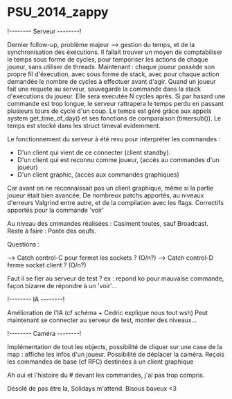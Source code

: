 # PSU_2014_zappy


!-------- Serveur --------!

Dernier follow-up, problème majeur --> gestion du temps, et de la synchronisation des éxécutions.
Il fallait trouver un moyen de comptabiliser le temps sous forme de cycles, pour temporiser les actions de chaque
joueur, sans utiliser de threads.
Maintenant : chaque joueur possède son propre fil d'éxecution, avec sous forme de stack, avec pour chaque action demandée
le nombre de cycles à effectuer avant d'agir. Quand un joueur fait une requete au serveur, sauvegarde la commande dans la stack d'executions
du joueur. Elle sera executée N cycles après. Si par hasard une commande est trop longue, le serveur rattrapera le temps perdu en
passant plusieurs tours de cycle d'un coup. Le temps est géré grâce aux appels system get_time_of_day() et  ses fonctions de comparaison (timersub()).
Le temps est stocké dans les struct timeval evidemment.

Le fonctionnement du serveur à été revu pour interpréter les commandes :
- D'un client qui vient de ce connecter (client standby).
- D'un client qui est reconnu comme joueur, (accès au commandes d'un joueur)
- D'un client graphic, (accès aux commandes graphiques)

Car avant on ne reconnaissait pas un client graphique, même si la partie joueur était bien avancée.
De nombreux patchs apportés, au niveaux d'erreurs Valgrind entre autre, et de la compilation avec les flags.
Correctifs apportés pour la commande 'voir'

Au niveau des cmmandes réalisées : Casiment toutes, sauf Broadcast.
Reste à faire : Ponte des oeufs.

Questions : 

--> Catch control-C pour fermet les sockets ? (O/n?)
--> Catch control-D ferme socket client ? (O/n?)

Faut il se fier au serveur de test ? ex : repond ko pour mauvaise commande, façon bizarre de répondre à un 'voir'...

!-------- IA --------!

Amélioration de l'IA (cf schéma + Cedric explique nous tout wsh)
Peut maintenant se connecter au serveur de test, monter des niveaux...

!-------- Caméra --------!

Implémentation de tout les objects, possibilité de cliquer sur une case de la map : affiche les infos d'un joueur.
Possibilité de déplacer la caméra.
Reçois les commandes de base (cf RFC) destinées à un client graphique

Ah oui et l'histoire du # devant les commandes, j'ai pas trop compris.

Désolé de pas être la, Solidays m'attend. Bisous baveux <3